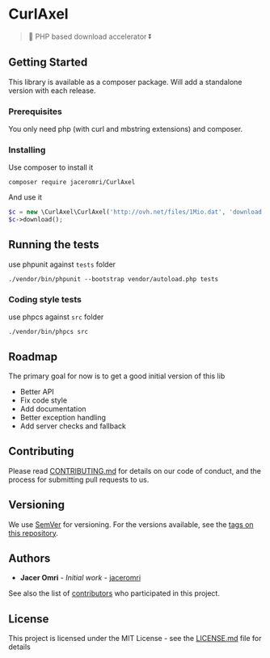 # CurlAxel

> 🐘 PHP based download accelerator ⏬

## Getting Started

This library is available as a composer package. Will add a standalone version with each release.

### Prerequisites

You only need php (with curl and mbstring extensions) and composer.

### Installing

Use composer to install it

```
composer require jaceromri/CurlAxel
```

And use it

```php
$c = new \CurlAxel\CurlAxel('http://ovh.net/files/1Mio.dat', 'download.dat');
$c->download();
```

## Running the tests

use phpunit against `tests` folder

```
./vendor/bin/phpunit --bootstrap vendor/autoload.php tests
```
### Coding style tests

use phpcs against `src` folder

```
./vendor/bin/phpcs src
```

## Roadmap

The primary goal for now is to get a good initial version of this lib

* Better API
* Fix code style
* Add documentation
* Better exception handling
* Add server checks and fallback

## Contributing

Please read [CONTRIBUTING.md](https://github.com/JacerOmri/CurlAxel/blob/master/CONTRIBUTING.md) for details on our code of conduct, and the process for submitting pull requests to us.

## Versioning

We use [SemVer](http://semver.org/) for versioning. For the versions available, see the [tags on this repository](https://github.com/JacerOmri/CurlAxel/tags).

## Authors

* **Jacer Omri** - *Initial work* - [jaceromri](https://github.com/jaceromri)

See also the list of [contributors](https://github.com/jaceromri/CurlAxel/contributors) who participated in this project.

## License

This project is licensed under the MIT License - see the [LICENSE.md](LICENSE.md) file for details